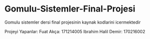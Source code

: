 # Gomulu-Sistemler-Final-Projesi
Gomulu sistemler dersi final projesinin kaynak kodlarini icermektedir


Projeyi Yapanlar:
Fuat Akça: 171214005
Ibrahim Halil Demir: 170216002
